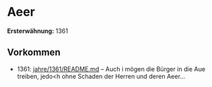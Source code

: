 # Aeer

**Ersterwähnung:** 1361

## Vorkommen
- 1361: [jahre/1361/README.md](../jahre/1361/README.md) – Auch i
mögen die Bürger in die Aue treiben, jedo<h ohne
Schaden der Herren und deren Aeer...
